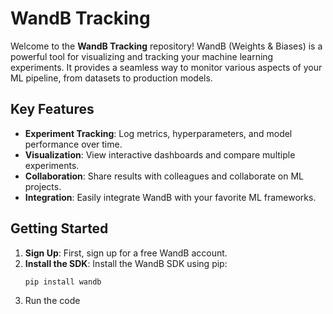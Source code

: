 # WandB Tracking

Welcome to the **WandB Tracking** repository! WandB (Weights & Biases) is a powerful tool for visualizing and tracking your machine learning experiments. It provides a seamless way to monitor various aspects of your ML pipeline, from datasets to production models.

## Key Features

- **Experiment Tracking**: Log metrics, hyperparameters, and model performance over time.
- **Visualization**: View interactive dashboards and compare multiple experiments.
- **Collaboration**: Share results with colleagues and collaborate on ML projects.
- **Integration**: Easily integrate WandB with your favorite ML frameworks.

## Getting Started

1. **Sign Up**: First, sign up for a free WandB account.
2. **Install the SDK**: Install the WandB SDK using pip:
   ```bash
   pip install wandb
3. Run the code
